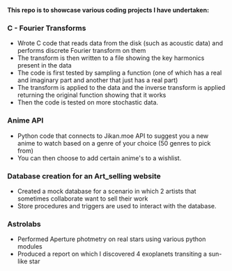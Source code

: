 __This repo is to showcase various coding projects I have undertaken:__



### C - Fourier Transforms 
- Wrote C code that reads data from the disk (such as acoustic data) and performs discrete Fourier transform on them
- The transform is then written to a file showing the key harmonics present in the data
- The code is first tested by sampling a function (one of which has a real and imaginary part and another that just has a real part)
- The transform is applied to the data and the inverse transform is applied returning the original function showing that it works
- Then the code is tested on more stochastic data. 

### Anime API
- Python code that connects to Jikan.moe API to suggest you a new anime to watch based on a genre of your choice (50 genres to pick from)
- You can then choose to add certain anime's to a wishlist.

### Database creation for an Art_selling website
- Created a mock database for a scenario in which 2 artists that sometimes collaborate want to sell their work
- Store procedures and triggers are used to interact with the database. 

### Astrolabs 
- Performed Aperture photmetry on real stars using various python modules
- Produced a report on which I discovered 4 exoplanets transiting a sun-like star
